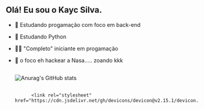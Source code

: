 ## Olá! Eu sou o Kayc Silva.

- 🔭 Estudando progamação com foco em back-end
- 🌱 Estudando Python
- 👨‍💻 "Completo" iniciante em progamação
- 🚀 o foco eh hackear a Nasa..... zoando kkk
  ##
  ![Anurag's GitHub stats](https://github-readme-stats.vercel.app/api?username=kaycsilva&show_icons=true&theme=merko)
  ##
  
            <link rel="stylesheet" href="https://cdn.jsdelivr.net/gh/devicons/devicon@v2.15.1/devicon.min.css">
          
